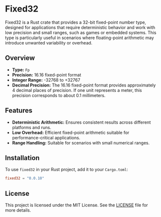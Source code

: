 # Fixed32

Fixed32 is a Rust crate that provides a 32-bit fixed-point number type, designed for applications that require deterministic behavior and work with low precision and small ranges, such as games or embedded systems. This type is particularly useful in scenarios where floating-point arithmetic may introduce unwanted variability or overhead.

## Overview

- **Type:** `Fp`
- **Precision:** 16.16 fixed-point format
- **Integer Range:** -32768 to +32767
- **Decimal Precision:** The 16.16 fixed-point format provides approximately 4 decimal places of precision. If one unit represents a meter, this precision corresponds to about 0.1 millimeters.

## Features

- **Deterministic Arithmetic:** Ensures consistent results across different platforms and runs.
- **Low Overhead:** Efficient fixed-point arithmetic suitable for performance-critical applications.
- **Range Handling:** Suitable for scenarios with small numerical ranges.

## Installation

To use `fixed32` in your Rust project, add it to your `Cargo.toml`:

```toml
fixed32 = "0.0.10"
```

## License

This project is licensed under the MIT License. See the [LICENSE](LICENSE) file for more details.
